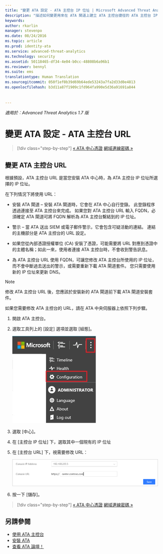 ```yaml
---
title: "變更 ATA 設定 - ATA 主控台 IP 位址 | Microsoft Advanced Threat Analytics"
description: "描述如何變更用來在 ATA 閘道上建立 ATA 主控台捷徑的 ATA 主控台 IP 位址。"
keywords: 
author: rkarlin
manager: stevenpo
ms.date: 08/24/2016
ms.topic: article
ms.prod: identity-ata
ms.service: advanced-threat-analytics
ms.technology: security
ms.assetid: 50118465-df34-4e04-b0cc-48808b6a96b1
ms.reviewer: bennyl
ms.suite: ems
translationtype: Human Translation
ms.sourcegitcommit: 050f1ef0b39d69b64ede53243a7fa2d33d0e4813
ms.openlocfilehash: b3d11a87f1909c1fd964fa990e5d36a91691a844


---
```


*適用於︰Advanced Threat Analytics 1.7 版*



# 變更 ATA 設定 - ATA 主控台 URL

>[!div class="step-by-step"]
[« ATA 中心憑證](modifying-ata-config-centercert.md)
[網域連線密碼 »](modifying-ata-config-dcpassword.md)

## 變更 ATA 主控台 URL
根據預設，ATA 主控台 URL 是當您安裝 ATA 中心時，為 ATA 主控台 IP 位址所選擇的 IP 位址。

在下列情況下將使用 URL：

-   安裝 ATA 閘道 – 安裝 ATA 閘道時，它會在 ATA 中心自行登錄。 此登錄程序透過連接至 ATA 主控台來完成。 如果您對 ATA 主控台 URL 輸入 FQDN，必須確定 ATA 閘道可將 FQDN 解析為 ATA 主控台繫結到的 IP 位址。

-   警示 – 當 ATA 送出 SIEM 或電子郵件警示，它會包含可疑活動的連結。 連結的主機部分是 ATA 主控台的 URL 設定。

-   如果您從內部憑證授權單位 (CA) 安裝了憑證，可能需要將 URL 對應到憑證中的主體名稱；如此一來，使用者連接 ATA 主控台時，不會收到警告訊息。

-   為 ATA 主控台 URL 使用 FQDN，可讓您修改 ATA 主控台所使用的 IP 位址，而不會中斷過去送出的警示，或需要重新下載 ATA 閘道套件。 您只需要使用新的 IP 位址來更新 DNS。

> [!NOTE]
> 修改 ATA 主控台 URL 後，您應該於安裝新的 ATA 閘道前下載 ATA 閘道安裝套件。

如果您需要修改 ATA 主控台的 URL，請在 ATA 中央伺服器上依照下列步驟。

1.  開啟 ATA 主控台。

2.  選取工具列上的 [設定] 選項並選取 [組態]。

    ![ATA 組態設定圖示](media/ATA-config-icon.JPG)

3.  選取 [中心]。

4.  在 [主控台 IP 位址] 下，選取其中一個現有的 IP 位址

5.  在 [主控台 URL] 下，視需要修改 URL：

    ![ATA 主控台 URL](media/ATA-chge-center-URL.png)
6.  按一下 [儲存]。

>[!div class="step-by-step"]
[« ATA 中心憑證](modifying-ata-config-centercert.md)
[網域連線密碼 »](modifying-ata-config-dcpassword.md)


## 另請參閱
- [使用 ATA 主控台](working-with-ata-console.md)
- [安裝 ATA](install-ata.md)
- [查看 ATA 論壇！](https://aka.ms/ata-forum)



<!--HONumber=Aug16_HO5-->


